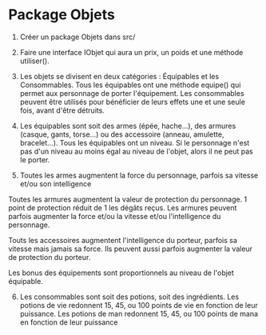 # Package Objets

1. Créer un package Objets dans src/

2. Faire une interface IObjet qui aura un prix, un poids et une méthode utiliser().

3. Les objets se divisent en deux catégories : Équipables et les Consommables. Tous les équipables ont une méthode equipe() qui permet aux personnage de porter l'équipement. Les consommables peuvent être utilisés pour bénéficier de leurs effets une et une seule fois, avant d'être détruits.

4. Les équipables sont soit des armes (épée, hache...), des armures (casque, gants, torse...) ou des accessoire (anneau, amulette, bracelet...). Tous les équipables ont un niveau. Si le personnage n'est pas d'un niveau au moins égal au niveau de l'objet, alors il ne peut pas le porter.

5. Toutes les armes augmentent la force du personnage, parfois sa vitesse et/ou son intelligence

Toutes les armures augmentent la valeur de protection du personnage. 1 point de protection réduit de 1 les dégâts reçus. Les armures peuvent parfois augmenter la force et/ou la vitesse et/ou l'intelligence du personnage.

Touts les accessoires augmentent l'intelligence du porteur, parfois sa vitesse mais jamais sa force. Ils peuvent aussi parfois augmenter la valeur de protection du porteur.

Les bonus des équipements sont proportionnels au niveau de l'objet équipable.

6. Les consommables sont soit des potions, soit des ingrédients. Les potions de vie redonnent 15, 45, ou 100 points de vie en fonction de leur puissance. Les potions de man redonnent 15, 45, ou 100 points de mana en fonction de leur puissance 